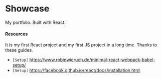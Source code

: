 # Showcase

My portfolio. Built with React.


#### Resources

It is my first React project and my first JS project in a long time.
Thanks to these guides.

* `[Setup]` https://www.robinwieruch.de/minimal-react-webpack-babel-setup/
* `[Setup]` https://facebook.github.io/react/docs/installation.html
